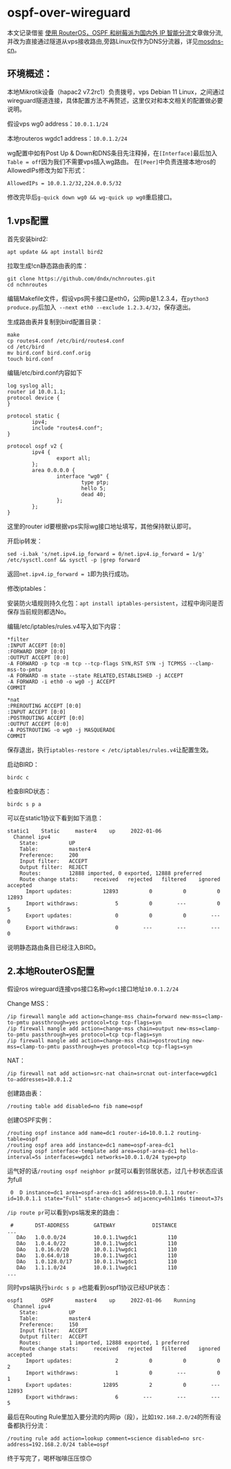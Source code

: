 # ospf-over-wireguard

本文记录借鉴 [使用 RouterOS，OSPF 和树莓派为国内外 IP 智能分流](https://idndx.com/use-routeros-ospf-and-raspberry-pi-to-create-split-routing-for-different-ip-ranges/)文章做分流,并改为直接通过隧道从vps接收路由,旁路Linux仅作为DNS分流器，详见[mosdns-cn](https://github.com/allanchen2019/mosdns-cn-debian-install)。

## 环境概述：

本地Mikrotik设备（hapac2 v7.2rc1）负责拨号，vps Debian 11 Linux，之间通过wireguard隧道连接，具体配置方法不再赘述，这里仅对和本文相关的配置做必要说明。

假设vps wg0 address：`10.0.1.1/24`

本地routeros wgdc1 address：`10.0.1.2/24`

wg配置中如有Post Up & Down和DNS条目先注释掉，在`[Interface]`最后加入 `Table = off`因为我们不需要vps插入wg路由。
在`[Peer]`中负责连接本地ros的AllowedIPs修改为如下形式：

`AllowedIPs = 10.0.1.2/32,224.0.0.5/32`

修改完毕后`g-quick down wg0 && wg-quick up wg0`重启接口。

## 1.vps配置

首先安装bird2:

`apt update && apt install bird2`

拉取生成!cn静态路由表的库：
```
git clone https://github.com/dndx/nchnroutes.git
cd nchnroutes
```
编辑Makefile文件，假设vps网卡接口是eth0，公网ip是1.2.3.4，在`python3 produce.py`后加入` --next eth0 --exclude 1.2.3.4/32`，保存退出。

生成路由表并复制到bird配置目录：
```
make
cp routes4.conf /etc/bird/routes4.conf
cd /etc/bird
mv bird.conf bird.conf.orig
touch bird.conf
```
编辑/etc/bird.conf内容如下
```
log syslog all;
router id 10.0.1.1;
protocol device {
}

protocol static {
        ipv4;
        include "routes4.conf";
}

protocol ospf v2 {
        ipv4 {
                export all;
        };
        area 0.0.0.0 {
                interface "wg0" {
                        type ptp;
                        hello 5;
                        dead 40;
                };
        };
}
```
这里的router id要根据vps实际wg接口地址填写，其他保持默认即可。

开启ip转发：

`sed -i.bak 's/net.ipv4.ip_forward = 0/net.ipv4.ip_forward = 1/g' /etc/sysctl.conf && sysctl -p |grep forward`

返回`net.ipv4.ip_forward = 1`即为执行成功。

修改iptables：

安装防火墙规则持久化包：`apt install iptables-persistent`，过程中询问是否保存当前规则都选No。

编辑/etc/iptables/rules.v4写入如下内容：

```
*filter
:INPUT ACCEPT [0:0]
:FORWARD DROP [0:0]
:OUTPUT ACCEPT [0:0]
-A FORWARD -p tcp -m tcp --tcp-flags SYN,RST SYN -j TCPMSS --clamp-mss-to-pmtu
-A FORWARD -m state --state RELATED,ESTABLISHED -j ACCEPT
-A FORWARD -i eth0 -o wg0 -j ACCEPT
COMMIT

*nat
:PREROUTING ACCEPT [0:0]
:INPUT ACCEPT [0:0]
:POSTROUTING ACCEPT [0:0]
:OUTPUT ACCEPT [0:0]
-A POSTROUTING -o wg0 -j MASQUERADE
COMMIT
```
保存退出，执行`iptables-restore < /etc/iptables/rules.v4`让配置生效。

启动BIRD：

`birdc c`

检查BIRD状态：

`birdc s p a`

可以在static1协议下看到如下消息：

```
static1    Static     master4    up     2022-01-06
  Channel ipv4
    State:          UP
    Table:          master4
    Preference:     200
    Input filter:   ACCEPT
    Output filter:  REJECT
    Routes:         12888 imported, 0 exported, 12888 preferred
    Route change stats:     received   rejected   filtered    ignored   accepted
      Import updates:          12893          0          0          0      12893
      Import withdraws:            5          0        ---          0          5
      Export updates:              0          0          0        ---          0
      Export withdraws:            0        ---        ---        ---          0
```
说明静态路由条目已经注入BIRD。

## 2.本地RouterOS配置

假设ros wireguard连接vps接口名称`wgdc1`接口地址`10.0.1.2/24`

Change MSS：
```
/ip firewall mangle add action=change-mss chain=forward new-mss=clamp-to-pmtu passthrough=yes protocol=tcp tcp-flags=syn
/ip firewall mangle add action=change-mss chain=output new-mss=clamp-to-pmtu passthrough=yes protocol=tcp tcp-flags=syn
/ip firewall mangle add action=change-mss chain=postrouting new-mss=clamp-to-pmtu passthrough=yes protocol=tcp tcp-flags=syn
```
NAT：

`/ip firewall nat add action=src-nat chain=srcnat out-interface=wgdc1 to-addresses=10.0.1.2`

创建路由表：

`/routing table add disabled=no fib name=ospf`

创建OSPF实例：
```
/routing ospf instance add name=dc1 router-id=10.0.1.2 routing-table=ospf
/routing ospf area add instance=dc1 name=ospf-area-dc1
/routing ospf interface-template add area=ospf-area-dc1 hello-interval=5s interfaces=wgdc1 networks=10.0.1.0/24 type=ptp
```

运气好的话`/routing ospf neighbor pr`就可以看到邻居状态，过几十秒状态应该为full

` 0  D instance=dc1 area=ospf-area-dc1 address=10.0.1.1 router-id=10.0.1.1 state="Full" state-changes=5 adjacency=6h11m6s timeout=37s`

`/ip route pr`可以看到vps端发来的路由：

```
 #       DST-ADDRESS        GATEWAY            DISTANCE
...
   DAo   1.0.0.0/24         10.0.1.1%wgdc1          110
   DAo   1.0.4.0/22         10.0.1.1%wgdc1          110
   DAo   1.0.16.0/20        10.0.1.1%wgdc1          110
   DAo   1.0.64.0/18        10.0.1.1%wgdc1          110
   DAo   1.0.128.0/17       10.0.1.1%wgdc1          110
   DAo   1.1.1.0/24         10.0.1.1%wgdc1          110
...
```
同时vps端执行`birdc s p a`也能看到ospf1协议已经UP状态：
```
ospf1      OSPF       master4    up     2022-01-06    Running
  Channel ipv4
    State:          UP
    Table:          master4
    Preference:     150
    Input filter:   ACCEPT
    Output filter:  ACCEPT
    Routes:         1 imported, 12888 exported, 1 preferred
    Route change stats:     received   rejected   filtered    ignored   accepted
      Import updates:              2          0          0          0          2
      Import withdraws:            1          0        ---          0          1
      Export updates:          12895          2          0        ---      12893
      Export withdraws:            6        ---        ---        ---          5
```

最后在Routing Rule里加入要分流的内网ip（段），比如`192.168.2.0/24`的所有设备都执行分流：

`/routing rule add action=lookup comment=science disabled=no src-address=192.168.2.0/24 table=ospf`

终于写完了，喝杯咖啡压压惊:upside_down_face:
